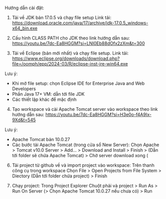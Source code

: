 Hướng dẫn cài đặt:
1. Tải về JDK bản 17.0.5 và chạy file setup
Link tải: https://download.oracle.com/java/17/archive/jdk-17.0.5_windows-x64_bin.exe

2. Cấu hình CLASS PATH cho JDK theo link hướng dẫn sau:
https://youtu.be/7dc-Ea8HGGM?si=LNI0Eb88dOfx2zXm&t=300

3. Tải về Eclipse (bản mới nhất) và chạy file setup.
Link tải: https://www.eclipse.org/downloads/download.php?file=/oomph/epp/2024-03/R/eclipse-inst-jre-win64.exe

Lưu ý:
- Khi mở file setup: chọn Eclipse IDE for Enterprise Java and Web Developers
- Phần Java 17+ VM: dẫn tới file JDK
- Các thiết lập khác để mặc định

4. Tạo workspace và cài Apache Tomcat server vào workspace theo link hướng dẫn sau:
https://youtu.be/7dc-Ea8HGGM?si=H3e0o-f4A9Ix-9Xd&t=545

Lưu ý:
- Apache Tomcat bản 10.0.27
- Các bước tải Apache Tomcat (trong cửa sổ New Server):
Chọn Apache > Tomcat v10.0 Server > Add... > Download and Install > Finish > (Dẫn tới folder sẽ chứa Apache Tomcat) > Chờ server download xong (

6. Tải project từ github về và import project vào workspace:
Trên thanh công cụ trong workspace Chọn File > Open Projects from File System > Diectory (Dẫn tới folder chứa project) > Finish

7. Chạy project:
Trong Project Explorer Chuột phải và project > Run As > Run On Server (> Chọn Apache Tomcat 10.0.27 nếu chưa có) > Run
